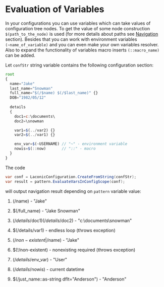 # Evaluation of Variables

In your configurations you can use variables which can take values of configuration tree nodes. 
To get the value of some node construction `$(path_to_the_node)` is used (for more details about paths see [Navigation](./navigation.md) section). 
Besides that you can work with environment variables `(~name_of_variable)` and you can even make your own variables resolver. 
Also to expand the functionality of variables macro inserts `(::macro_name)` can be added.

Let `confStr` string variable contains the following configuration section:

```js
root
{
  name="Jake"
  last_name="Snowman"
  full_name="$(/$name) $(/$last_name)" {}
  DOB="1982/05/12"
   
  details
  {
    doc1=c:\documents\
    doc2=\snowman

    var1=$(../var2) {}
    var2=$(../var1) {}

    env_var=$(~USERNAME) // "~" - environment variable
    nowis=$(::now)       // "::" - macro
  }
}
```

The code

```cs
var conf = LaconicConfiguration.CreateFromString(confStr);
var result = pattern.EvaluateVarsInConfigScope(conf);
```

will output navigation result depending on `pattern` variable value:

1. $(/$name) - "Jake"

2. $(/full_name) - "Jake Snowman"

3. $(/details/$doc1)$(/details/$doc2) - "c:\documents\\snowman"

4. $(/details/var1) - endless loop (throws exception)

5. $(/non-existent|/$name) - "Jake"

6. $(!/non-existent) - nonexisting required (throws exception)

7. $(/details/$env_var) - "User"

8. $(/details/$nowis) - current datetime

9. $(/just_name::as-string dflt="Anderson") - "Anderson"